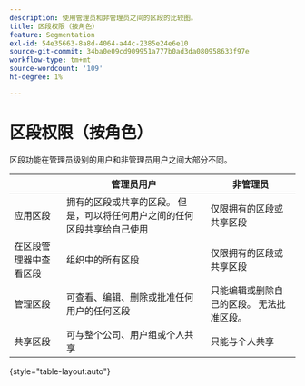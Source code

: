 ```yaml
---
description: 使用管理员和非管理员之间的区段的比较图。
title: 区段权限（按角色）
feature: Segmentation
exl-id: 54e35663-8a8d-4064-a44c-2385e24e6e10
source-git-commit: 34ba0e09cd909951a777b0ad3da080958633f97e
workflow-type: tm+mt
source-wordcount: '109'
ht-degree: 1%

---
```


# 区段权限（按角色）

区段功能在管理员级别的用户和非管理员用户之间大部分不同。

| | 管理员用户 | 非管理员 |
| --- | --- | --- |
| 应用区段 | 拥有的区段或共享的区段。 但是，可以将任何用户之间的任何区段共享给自己使用 | 仅限拥有的区段或共享区段 |
| 在区段管理器中查看区段 | 组织中的所有区段 | 仅限拥有的区段或共享区段 |
| 管理区段 | 可查看、编辑、删除或批准任何用户的任何区段 | 只能编辑或删除自己的区段。 无法批准区段。 |
| 共享区段 | 可与整个公司、用户组或个人共享 | 只能与个人共享 |

{style="table-layout:auto"}